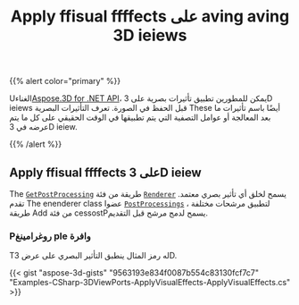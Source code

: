 ﻿---
title: Apply ffisual ffffects على aving aving 3D ieiews
type: docs
weight: 10
url: /ar/net/apply-visual-effects-on-saving-3d-views/
description: Using Aspose.3D for .NET API ، يمكن للمطورين تطبيق تأثيرات بصرية على 3D ieiews قبل الحفظ في الصورة. ومن المعروف أيضا التأثيرات البصرية ese hese باسم تأثيرات ما بعد المعالجة أو عوامل التصفية التي يتم تطبيقها في الوقت الحقيقي على كل ما هو معروض في 3D ieiew.
---
{{% alert color="primary" %}}

Uالغناء[Aspose.3D for .NET API](https://products.aspose.com/3d/net/)، يمكن للمطورين تطبيق تأثيرات بصرية على 3D ieiews قبل الحفظ في الصورة. تعرف التأثيرات البصرية These أيضًا باسم تأثيرات ما بعد المعالجة أو عوامل التصفية التي يتم تطبيقها في الوقت الحقيقي على كل ما يتم عرضه في 3D ieiew.

{{% /alert %}}
## **Apply ffisual ffffects على 3D ieiew**
The [`GetPostProcessing`](https://reference.aspose.com/3d/net/aspose.threed.render/renderer/methods/getpostprocessing) طريقة من فئة [`Renderer`](https://reference.aspose.com/3d/net/aspose.threed.render/renderer) يسمح لخلق أي تأثير بصري معتمد. تقدم The enenderer class عضوا [`PostProcessings`](https://reference.aspose.com/3d/net/aspose.threed.render/renderer/properties/postprocessings) لتطبيق مرشحات مختلفة ، طريقة Add من فئة cessostPيسمح لدمج مرشح قبل التقديم.
### **Pروغرامينغ ple وافرة**
Tله رمز المثال ينطبق التأثير البصري على عرض 3D.

{{< gist "aspose-3d-gists" "9563193e834f0087b554c83130fcf7c7" "Examples-CSharp-3DViewPorts-ApplyVisualEffects-ApplyVisualEffects.cs" >}}
